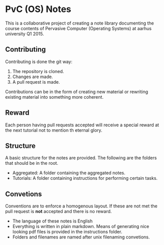 # PvC (OS) Notes
This is a collaborative project of creating a note library documenting the
course contents of Pervasive Computer (Operating Systems) at aarhus university
Q1 2015.

## Contributing
Contributing is done the git way:

1. The repository is cloned.
2. Changes are made.
3. A pull request is made.

Contributions can be in the form of creating new material or rewriting existing
material into something more coherent.

## Reward
Each person having pull requests accepted will receive a special reward at the
next tutorial not to mention th eternal glory.

## Structure
A basic structure for the notes are provided. The following are the folders
that should be in the root.

* Aggregated: A folder containing the aggregated notes.
* Tutorials: A folder containing instructions for performing certain tasks.


## Convetions
Conventions are to enforce a homogenous layout. If these are not met the pull
request is __not__ accepted and there is no reward.

* The language of these notes is English
* Everything is written in plain markdown. Means of generating nice looking
  pdf files is provided in the instructions folder.
* Folders and filenames are named after unix filenaming convetions.
